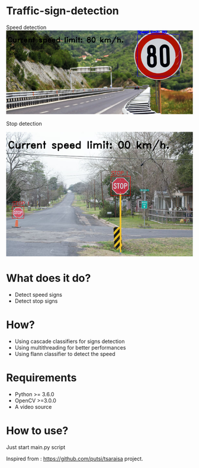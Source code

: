 # Traffic-sign-detection

Speed detection
![alt text](https://github.com/AghilesAzzoug/Traffic-sign-detection/blob/master/speed_detect.png)

Stop detection

![alt text](https://github.com/AghilesAzzoug/Traffic-sign-detection/blob/master/stop_detect.png)

# What does it do?
* Detect speed signs
* Detect stop signs

# How?
* Using cascade classifiers for signs detection
* Using multithreading for better performances
* Using flann classifier to detect the speed

# Requirements
* Python >= 3.6.0
* OpenCV >=3.0.0
* A video source

# How to use?
Just start main.py script

Inspired from : https://github.com/putsi/tsaraisa project.

